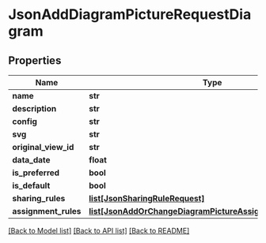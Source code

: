 # JsonAddDiagramPictureRequestDiagram

## Properties
Name | Type | Description | Notes
------------ | ------------- | ------------- | -------------
**name** | **str** |  | 
**description** | **str** |  | [optional] 
**config** | **str** |  | 
**svg** | **str** |  | [optional] 
**original_view_id** | **str** |  | 
**data_date** | **float** |  | [optional] 
**is_preferred** | **bool** |  | [optional] 
**is_default** | **bool** |  | [optional] 
**sharing_rules** | [**list[JsonSharingRuleRequest]**](JsonSharingRuleRequest.md) |  | [optional] 
**assignment_rules** | [**list[JsonAddOrChangeDiagramPictureAssignmentRuleRequest]**](JsonAddOrChangeDiagramPictureAssignmentRuleRequest.md) |  | [optional] 

[[Back to Model list]](../README.md#documentation-for-models) [[Back to API list]](../README.md#documentation-for-api-endpoints) [[Back to README]](../README.md)



